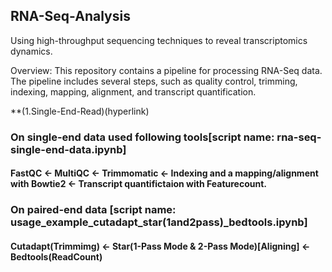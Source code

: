 ## RNA-Seq-Analysis
Using high-throughput sequencing techniques to reveal transcriptomics dynamics.

Overview:
This repository contains a pipeline for processing RNA-Seq data. 
The pipeline includes several steps, such as quality control, trimming, indexing, mapping, alignment, and transcript quantification. 

**(1.Single-End-Read)(hyperlink)

### On single-end data used following tools[script name: rna-seq-single-end-data.ipynb]
#### FastQC <- MultiQC <- Trimmomatic <- Indexing and a mapping/alignment with Bowtie2 <- Transcript quantifictaion with Featurecount.

### On paired-end data [script name: usage_example_cutadapt_star(1and2pass)_bedtools.ipynb]
#### Cutadapt(Trimmimg) <- Star(1-Pass Mode & 2-Pass Mode)[Aligning]  <- Bedtools(ReadCount)
